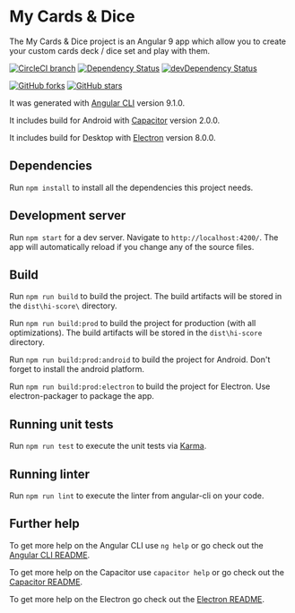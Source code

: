 # My Cards & Dice

The My Cards & Dice project is an Angular 9 app which allow you to create your custom cards deck / dice set and play with them.

[![CircleCI branch](https://img.shields.io/circleci/project/github/LirycMoaners/My-Cards-Dice/master.svg?label=circleci)](https://circleci.com/gh/LirycMoaners/My-Cards-Dice) [![Dependency Status](https://david-dm.org/LirycMoaners/My-Cards-Dice.svg)](https://david-dm.org/LirycMoaners/My-Cards-Dice) [![devDependency Status](https://david-dm.org/LirycMoaners/My-Cards-Dice/dev-status.svg)](https://david-dm.org/LirycMoaners/My-Cards-Dice?type=dev) 

[![GitHub forks](https://img.shields.io/github/forks/LirycMoaners/My-Cards-Dice.svg?style=social&label=Fork)](https://github.com/LirycMoaners/My-Cards-Dice/fork) [![GitHub stars](https://img.shields.io/github/stars/LirycMoaners/My-Cards-Dice.svg?style=social&label=Star)](https://github.com/LirycMoaners/My-Cards-Dice) 

It was generated with [Angular CLI](https://github.com/angular/angular-cli) version 9.1.0.

It includes build for Android with [Capacitor](https://github.com/ionic-team/capacitor) version 2.0.0.

It includes build for Desktop with [Electron](https://github.com/electron/electron) version 8.0.0.

## Dependencies

Run `npm install` to install all the dependencies this project needs.

## Development server

Run `npm start` for a dev server. Navigate to `http://localhost:4200/`. The app will automatically reload if you change any of the source files.

## Build

Run `npm run build` to build the project. The build artifacts will be stored in the `dist\hi-score\` directory.

Run `npm run build:prod` to build the project for production (with all optimizations). The build artifacts will be stored in the `dist\hi-score` directory.

Run `npm run build:prod:android` to build the project for Android. Don't forget to install the android platform.

Run `npm run build:prod:electron` to build the project for Electron. Use electron-packager to package the app.

## Running unit tests

Run `npm run test` to execute the unit tests via [Karma](https://karma-runner.github.io).

## Running linter

Run `npm run lint` to execute the linter from angular-cli on your code.

## Further help

To get more help on the Angular CLI use `ng help` or go check out the [Angular CLI README](https://github.com/angular/angular-cli/blob/master/README.md).

To get more help on the Capacitor use `capacitor help` or go check out the [Capacitor README](https://github.com/ionic-team/capacitor/blob/master/README.md).

To get more help on the Electron go check out the [Electron README](https://github.com/electron/electron/blob/master/README.md).
